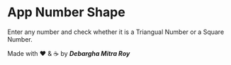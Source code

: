# App Number Shape

Enter any number and check whether it is a Triangual Number or a Square Number.

Made with ❤ & ☕ by ***Debargha Mitra Roy***